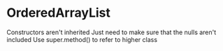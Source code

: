 # OrderedArrayList
Constructors aren't inherited
Just need to make sure that the nulls aren't included
Use super.method() to refer to higher class
